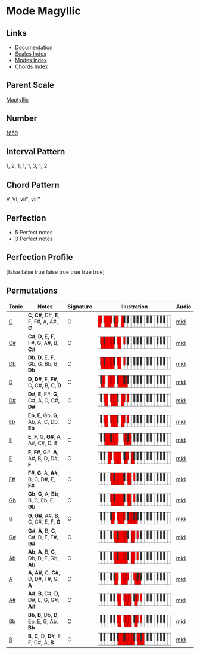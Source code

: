 # Mode Magyllic

## Links

- [Documentation](index.md)
- [Scales Index](Scales.md)
- [Modes Index](Modes.md)
- [Chords Index](Chords.md)

## Parent Scale

[Maptyllic](ScaleMaptyllic.md)

## Number

[1659](https://ianring.com/musictheory/scales/1659)

## Interval Pattern

1, 2, 1, 1, 1, 3, 1, 2

## Chord Pattern

V, VI, vii⁰, viii⁰

## Perfection

- 5 Perfect notes
- 3 Perfect notes

## Perfection Profile

[false false true false true true true true]

## Permutations

| Tonic | Notes | Signature | Illustration | Audio |
|-------|-------|-----------|--------------|-------|
| [C](ModeCNaturalMagyllic.md) | **C**, **C#**, D#, **E**, F, F#, A, A#, **C** | C | ![CNaturalMagyllic](ModeCNaturalMagyllic.png) | [midi](https://github.com/edipermadi/music/blob/main/docs/ModeCNaturalMagyllic.mid?raw=true) |
| [C#](ModeCSharpMagyllic.md) | **C#**, **D**, E, **F**, F#, G, A#, B, **C#** | C | ![CSharpMagyllic](ModeCSharpMagyllic.png) | [midi](https://github.com/edipermadi/music/blob/main/docs/ModeCSharpMagyllic.mid?raw=true) |
| [Db](ModeDFlatMagyllic.md) | **Db**, **D**, E, **F**, Gb, G, Bb, B, **Db** | C | ![DFlatMagyllic](ModeDFlatMagyllic.png) | [midi](https://github.com/edipermadi/music/blob/main/docs/ModeDFlatMagyllic.mid?raw=true) |
| [D](ModeDNaturalMagyllic.md) | **D**, **D#**, F, **F#**, G, G#, B, C, **D** | C | ![DNaturalMagyllic](ModeDNaturalMagyllic.png) | [midi](https://github.com/edipermadi/music/blob/main/docs/ModeDNaturalMagyllic.mid?raw=true) |
| [D#](ModeDSharpMagyllic.md) | **D#**, **E**, F#, **G**, G#, A, C, C#, **D#** | C | ![DSharpMagyllic](ModeDSharpMagyllic.png) | [midi](https://github.com/edipermadi/music/blob/main/docs/ModeDSharpMagyllic.mid?raw=true) |
| [Eb](ModeEFlatMagyllic.md) | **Eb**, **E**, Gb, **G**, Ab, A, C, Db, **Eb** | C | ![EFlatMagyllic](ModeEFlatMagyllic.png) | [midi](https://github.com/edipermadi/music/blob/main/docs/ModeEFlatMagyllic.mid?raw=true) |
| [E](ModeENaturalMagyllic.md) | **E**, **F**, G, **G#**, A, A#, C#, D, **E** | C | ![ENaturalMagyllic](ModeENaturalMagyllic.png) | [midi](https://github.com/edipermadi/music/blob/main/docs/ModeENaturalMagyllic.mid?raw=true) |
| [F](ModeFNaturalMagyllic.md) | **F**, **F#**, G#, **A**, A#, B, D, D#, **F** | C | ![FNaturalMagyllic](ModeFNaturalMagyllic.png) | [midi](https://github.com/edipermadi/music/blob/main/docs/ModeFNaturalMagyllic.mid?raw=true) |
| [F#](ModeFSharpMagyllic.md) | **F#**, **G**, A, **A#**, B, C, D#, E, **F#** | C | ![FSharpMagyllic](ModeFSharpMagyllic.png) | [midi](https://github.com/edipermadi/music/blob/main/docs/ModeFSharpMagyllic.mid?raw=true) |
| [Gb](ModeGFlatMagyllic.md) | **Gb**, **G**, A, **Bb**, B, C, Eb, E, **Gb** | C | ![GFlatMagyllic](ModeGFlatMagyllic.png) | [midi](https://github.com/edipermadi/music/blob/main/docs/ModeGFlatMagyllic.mid?raw=true) |
| [G](ModeGNaturalMagyllic.md) | **G**, **G#**, A#, **B**, C, C#, E, F, **G** | C | ![GNaturalMagyllic](ModeGNaturalMagyllic.png) | [midi](https://github.com/edipermadi/music/blob/main/docs/ModeGNaturalMagyllic.mid?raw=true) |
| [G#](ModeGSharpMagyllic.md) | **G#**, **A**, B, **C**, C#, D, F, F#, **G#** | C | ![GSharpMagyllic](ModeGSharpMagyllic.png) | [midi](https://github.com/edipermadi/music/blob/main/docs/ModeGSharpMagyllic.mid?raw=true) |
| [Ab](ModeAFlatMagyllic.md) | **Ab**, **A**, B, **C**, Db, D, F, Gb, **Ab** | C | ![AFlatMagyllic](ModeAFlatMagyllic.png) | [midi](https://github.com/edipermadi/music/blob/main/docs/ModeAFlatMagyllic.mid?raw=true) |
| [A](ModeANaturalMagyllic.md) | **A**, **A#**, C, **C#**, D, D#, F#, G, **A** | C | ![ANaturalMagyllic](ModeANaturalMagyllic.png) | [midi](https://github.com/edipermadi/music/blob/main/docs/ModeANaturalMagyllic.mid?raw=true) |
| [A#](ModeASharpMagyllic.md) | **A#**, **B**, C#, **D**, D#, E, G, G#, **A#** | C | ![ASharpMagyllic](ModeASharpMagyllic.png) | [midi](https://github.com/edipermadi/music/blob/main/docs/ModeASharpMagyllic.mid?raw=true) |
| [Bb](ModeBFlatMagyllic.md) | **Bb**, **B**, Db, **D**, Eb, E, G, Ab, **Bb** | C | ![BFlatMagyllic](ModeBFlatMagyllic.png) | [midi](https://github.com/edipermadi/music/blob/main/docs/ModeBFlatMagyllic.mid?raw=true) |
| [B](ModeBNaturalMagyllic.md) | **B**, **C**, D, **D#**, E, F, G#, A, **B** | C | ![BNaturalMagyllic](ModeBNaturalMagyllic.png) | [midi](https://github.com/edipermadi/music/blob/main/docs/ModeBNaturalMagyllic.mid?raw=true) |
